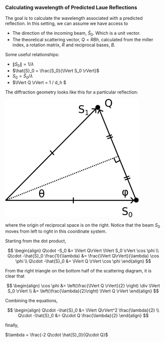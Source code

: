 ### Calculating wavelength of Predicted Laue Reflections
The goal is to calculate the wavelength associated with a predicted reflection. 
In this setting, we can assume we have access to 
 - The direction of the incoming beam, $\hat {S}_0$. Which is a unit vector. 
 - The theoretical scattering vector, $Q=RBh$, calculated from the miller index, a rotation matrix, $R$ and reciprocal bases, $B$. 

Some useful relationships:
 - $\lVert S_0 \rVert = 1 / \lambda$
 - $\hat{S}_0 = \frac{S_0}{\lVert S_0 \rVert}$
 - $S_0 = \hat{S}_0 / \lambda$
 - $\lVert Q \rVert = 1 / d_h $

The diffraction geometry looks like this for a particular reflection:

![scattering diagram](./scattering_diagram.png)

where the origin of reciprocal space is on the right. Notice that the beam $S_0$ moves from left to right in this coordinate system. 

Starting from the dot product,

$$
\begin{align}
Q\cdot -S_0 &= \lVert Q\rVert \lVert S_0 \rVert \cos \phi  \\
Q\cdot -\hat{S}_0 \frac{1}{\lambda} &= \frac{\lVert Q\rVert}{\lambda}  \cos \phi   \\
Q\cdot -\hat{S}_0  &= \lVert Q \rVert \cos \phi 
\end{align}
$$

From the right triangle on the bottom half of the scattering diagram, it is clear that 

$$
\begin{align}
\cos \phi &= \left(\frac{\lVert Q \rVert}{2} \right) \div  \lVert S_0 \rVert \\
&= \left(\frac{\lambda}{2}\right) \lVert Q \rVert 
\end{align}
$$

Combining the equations,

$$
\begin{align}
Q\cdot -\hat{S}_0 &= \lVert Q\rVert^2 \frac{\lambda}{2} \\
Q\cdot -\hat{S}_0 &= Q\cdot Q \frac{\lambda}{2}
\end{align}
$$

finally,

$\lambda = \frac{-2 Q\cdot \hat{S}_0}{Q\cdot Q}$
